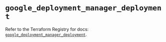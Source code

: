 # `google_deployment_manager_deployment`

Refer to the Terraform Registry for docs: [`google_deployment_manager_deployment`](https://registry.terraform.io/providers/hashicorp/google/5.45.2/docs/resources/deployment_manager_deployment).
